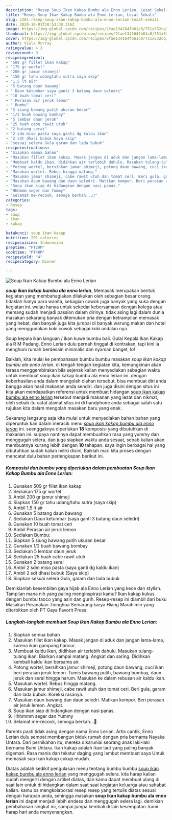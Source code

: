 ```yaml
---
description: "Resep Soup Ikan Kakap Bumbu ala Enno Lerian, Lezat Sekali"
title: "Resep Soup Ikan Kakap Bumbu ala Enno Lerian, Lezat Sekali"
slug: 2281-resep-soup-ikan-kakap-bumbu-ala-enno-lerian-lezat-sekali
date: 2020-10-01T10:53:38.316Z
image: https://img-global.cpcdn.com/recipes/2fae134164fb61c0/751x532cq70/soup-ikan-kakap-bumbu-ala-enno-lerian-foto-resep-utama.jpg
thumbnail: https://img-global.cpcdn.com/recipes/2fae134164fb61c0/751x532cq70/soup-ikan-kakap-bumbu-ala-enno-lerian-foto-resep-utama.jpg
cover: https://img-global.cpcdn.com/recipes/2fae134164fb61c0/751x532cq70/soup-ikan-kakap-bumbu-ala-enno-lerian-foto-resep-utama.jpg
author: Viola Murray
ratingvalue: 4.3
reviewcount: 9
recipeingredient:
- "509 gr fillet ikan kakap"
- "175 gr wortel"
- "200 gr jamur shimeji"
- "150 gr tahu udangtahu sutra saya skip"
- "1,5 lt air"
- "5 batang daun bawang"
- " Daun ketumbar saya ganti 3 batang daun seledri"
- "10 buah tomat ceri"
- " Perasan air jeruk lemon"
- " Bumbu"
- "5 siung bawang putih ukuran besar"
- "1/2 buah bawang bombay"
- "5 lembar daun jeruk"
- "25 buah cabe rawit utuh"
- "2 batang serai"
- "2 sdm miso pasta saya ganti dg kaldu ikan"
- "2 sdt dhasi bubuk Saya skip"
- "sesuai selera Gula garam dan lada bubuk"
recipeinstructions:
- "Siapkan semua bahan"
- "Masukan fillet ikan kakap. Masak jangan di aduk dan jangan lama-lama, karena ikan gampang hancur."
- "Membuat kaldu ikan, didihkan air terlebih dahulu. Masukan tulang-tulang ikan. Biarkan sampai matang. Angkat dan saring. Didihkan kembali kaldu ikan bersama air."
- "Potong wortel, bersihkan jamur shimeji, potong daun bawang, cuci ikan beri perasan jeruk lemon. Tumis bawang putih, bawang bombay, daun jeruk dan serai hingga harum. Masukan ke dalam rebusan air kaldu ikan."
- "Masukan wortel. Rebus hingga matang."
- "Masukan jamur shimeji, cabe rawit utuh dan tomat ceri. Beri gula, garam dan lada bubuk. Koreksi rasanya."
- "Masukan daun bawang dan daun seledri. Matikan kompor. Beri perasan air jeruk lemon. Angkat."
- "Soup ikan siap di hidangkan dengan nasi panas."
- "Hhhmmm seger dan Yummy"
- "Selamat me-recook, semoga berkah...🙏"
categories:
- Resep
tags:
- soup
- ikan
- kakap

katakunci: soup ikan kakap 
nutrition: 201 calories
recipecuisine: Indonesian
preptime: "PT29M"
cooktime: "PT48M"
recipeyield: "4"
recipecategory: Dinner

---
```



![Soup Ikan Kakap Bumbu ala Enno Lerian](https://img-global.cpcdn.com/recipes/2fae134164fb61c0/751x532cq70/soup-ikan-kakap-bumbu-ala-enno-lerian-foto-resep-utama.jpg)

<b><i>soup ikan kakap bumbu ala enno lerian</i></b>, Memasak merupakan bentuk kegiatan yang membahagiakan dilakukan oleh sebagian besar orang. tidaklah hanya para wanita, sebagian cowok juga banyak yang suka dengan kegiatan ini. walau hanya untuk sekedar kebersamaan dengan kolega atau memang sudah menjadi passion dalam dirinya. tidak asing lagi dalam dunia masakan sekarang banyak ditemukan pria dengan ketrampilan memasak yang hebat, dan banyak juga kita jumpai di banyak warung makan dan hotel yang menggunakan koki cowok sebagai koki andalan nya.

Soup kepala ikan languan / ikan kuwe bumbu bali. Gulai Kepala Ikan Kakap ala R M Padang. Enno Lerian dulu pernah tinggal di kontrakan, tapi kini ia menghuni rumah berdesain minimalis dan nyaman banget, lo!

Baiklah, kita mulai ke pembahasan bumbu bumbu masakan <i>soup ikan kakap bumbu ala enno lerian</i>. di tengah tengah kegiatan kita, kemungkinan akan terasa menggembirakan bila sejenak kalian menyediakan sebagian waktu untuk membuat soup ikan kakap bumbu ala enno lerian ini. dengan keberhasilan anda dalam mengolah olahan tersebut, bisa membuat diri anda bangga akan hasil makanan anda sendiri. dan juga disini dengan situs ini kita akan mendapatkan referensi untuk membuat hidangan <u>soup ikan kakap bumbu ala enno lerian</u> tersebut menjadi makanan yang lezat dan nikmat, oleh sebab itu catat alamat situs ini di handphone anda sebagai salah satu rujukan kita dalam mengolah masakan baru yang enak.


Sekarang langsung saja kita mulai untuk menyediakan bahan bahan yang diperuntuk kan dalam meracik menu <u><i>soup ikan kakap bumbu ala enno lerian</i></u> ini. seenggaknya diperlukan <b>18</b> komposisi yang dibutuhkan di makanan ini. supaya nantinya dapat membuahkan rasa yang yummy dan menggugah selera. dan juga siapkan waktu anda sesaat, sebab kalian akan membuatnya kurang lebih dengan <b>10</b> tahapan. saya ingin berbagai hal yang dibutuhkan sudah kalian miliki disini, Baiklah mari kita proses dengan mencatat dulu bahan perlengkapan berikut ini.

<!--inarticleads1-->

##### Komposisi dan bumbu yang diperlukan dalam pembuatan Soup Ikan Kakap Bumbu ala Enno Lerian:

1. Gunakan 509 gr fillet ikan kakap
1. Sediakan 175 gr wortel
1. Ambil 200 gr jamur shimeji
1. Siapkan 150 gr tahu udang/tahu sutra (saya skip)
1. Ambil 1,5 lt air
1. Gunakan 5 batang daun bawang
1. Sediakan  Daun ketumbar (saya ganti 3 batang daun seledri)
1. Gunakan 10 buah tomat ceri
1. Ambil  Perasan air jeruk lemon
1. Sediakan  Bumbu:
1. Siapkan 5 siung bawang putih ukuran besar
1. Gunakan 1/2 buah bawang bombay
1. Sediakan 5 lembar daun jeruk
1. Sediakan 25 buah cabe rawit utuh
1. Gunakan 2 batang serai
1. Ambil 2 sdm miso pasta (saya ganti dg kaldu ikan)
1. Ambil 2 sdt dhasi bubuk (Saya skip)
1. Siapkan sesuai selera Gula, garam dan lada bubuk


Demikianlah kesembilan gaya hijab ala Enno Lerian yang kece dan stylish. Tampilan mana nih yang paling menginspirasi kamu? Ikan kakap kukus dengan bumbu taoco yang asin dan gurih. Resep-resep ini diambil dari buku Masakan Peranakan Tionghoa Semarang karya Hiang Marahimin yang diterbitkan oleh PT Gaya Favorit Press. 

<!--inarticleads2-->

##### Langkah-langkah membuat Soup Ikan Kakap Bumbu ala Enno Lerian:

1. Siapkan semua bahan
1. Masukan fillet ikan kakap. Masak jangan di aduk dan jangan lama-lama, karena ikan gampang hancur.
1. Membuat kaldu ikan, didihkan air terlebih dahulu. Masukan tulang-tulang ikan. Biarkan sampai matang. Angkat dan saring. Didihkan kembali kaldu ikan bersama air.
1. Potong wortel, bersihkan jamur shimeji, potong daun bawang, cuci ikan beri perasan jeruk lemon. Tumis bawang putih, bawang bombay, daun jeruk dan serai hingga harum. Masukan ke dalam rebusan air kaldu ikan.
1. Masukan wortel. Rebus hingga matang.
1. Masukan jamur shimeji, cabe rawit utuh dan tomat ceri. Beri gula, garam dan lada bubuk. Koreksi rasanya.
1. Masukan daun bawang dan daun seledri. Matikan kompor. Beri perasan air jeruk lemon. Angkat.
1. Soup ikan siap di hidangkan dengan nasi panas.
1. Hhhmmm seger dan Yummy
1. Selamat me-recook, semoga berkah...🙏


Parents pasti tidak asing dengan nama Enno Lerian. Artis cantik, Enno Lerian dulu sempat membangun biduk rumah dengan pria bernama Nayaka Untara. Dari pernikahan itu, mereka dikaruniai seorang anak laki-laki bernama Bumi Untara. Ikan kakap adalah ikan laut yang paling banyak digemari. Rasa manis dan tekstur daging yang lembut membuat saya Untuk memasak sup ikan kakap cukup mudah. 

Diatas adalah sedikit pengulasan menu tentang bumbu bumbu <u>soup ikan kakap bumbu ala enno lerian</u> yang menggugah selera. kita harap kalian sudah mengerti dengan artikel diatas, dan kamu dapat membuat ulang di saat lain untuk di hidangkan dalam saat saat kegiatan keluarga atau sahabat kalian. kamu bs mengkolaborasi resep resep yang tertulis diatas sesuai dengan harapan anda, sehingga masakan <b>soup ikan kakap bumbu ala enno lerian</b> ini dapat menjadi lebih endess dan menggugah selera lagi. demikian pembahasan singkat ini, sampai jumpa kembali di lain kesempatan. kami harap hari anda menyenangkan.
